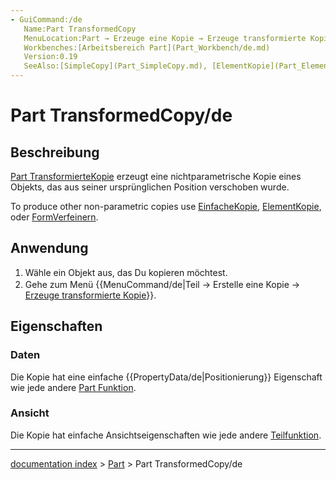 ```yaml
---
- GuiCommand:/de
   Name:Part TransformedCopy
   MenuLocation:Part → Erzeuge eine Kopie → Erzeuge transformierte Kopie
   Workbenches:[Arbeitsbereich Part](Part_Workbench/de.md)
   Version:0.19
   SeeAlso:[SimpleCopy](Part_SimpleCopy.md), [ElementKopie](Part_ElementCopy/de.md), [Form Verfeinern](Part_RefineShape/de.md)
---
```


# Part TransformedCopy/de


</div>

## Beschreibung

[Part TransformierteKopie](Part_TransformedCopy/de.md) erzeugt eine nichtparametrische Kopie eines Objekts, das aus seiner ursprünglichen Position verschoben wurde.


<div class="mw-translate-fuzzy">

To produce other non-parametric copies use [EinfacheKopie](Part_SimpleCopy/de.md), [ElementKopie](Part_ElementCopy/de.md), oder [FormVerfeinern](Part_RefineShape/de.md).


</div>


<div class="mw-translate-fuzzy">

## Anwendung


</div>

1.  Wähle ein Objekt aus, das Du kopieren möchtest.
2.  Gehe zum Menü {{MenuCommand/de|Teil → Erstelle eine Kopie → <img src=images/Part_TransformedCopy.svg style="width:16px"> [Erzeuge transformierte Kopie](Part_TransformedCopy/de.md)}}.

## Eigenschaften

### Daten

Die Kopie hat eine einfache {{PropertyData/de|Positionierung}} Eigenschaft wie jede andere [Part Funktion](Part_Feature/de.md).

### Ansicht

Die Kopie hat einfache Ansichtseigenschaften wie jede andere [Teilfunktion](Part_Feature/de.md).

---
[documentation index](../README.md) > [Part](Part_Workbench.md) > Part TransformedCopy/de
